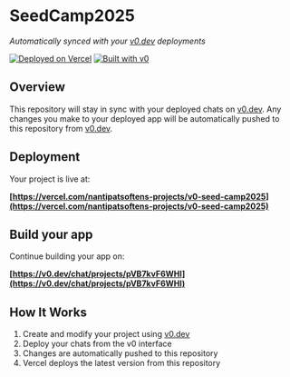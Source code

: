 # SeedCamp2025

*Automatically synced with your [v0.dev](https://v0.dev) deployments*

[![Deployed on Vercel](https://img.shields.io/badge/Deployed%20on-Vercel-black?style=for-the-badge&logo=vercel)](https://vercel.com/nantipatsoftens-projects/v0-seed-camp2025)
[![Built with v0](https://img.shields.io/badge/Built%20with-v0.dev-black?style=for-the-badge)](https://v0.dev/chat/projects/pVB7kvF6WHl)

## Overview

This repository will stay in sync with your deployed chats on [v0.dev](https://v0.dev).
Any changes you make to your deployed app will be automatically pushed to this repository from [v0.dev](https://v0.dev).

## Deployment

Your project is live at:

**[https://vercel.com/nantipatsoftens-projects/v0-seed-camp2025](https://vercel.com/nantipatsoftens-projects/v0-seed-camp2025)**

## Build your app

Continue building your app on:

**[https://v0.dev/chat/projects/pVB7kvF6WHl](https://v0.dev/chat/projects/pVB7kvF6WHl)**

## How It Works

1. Create and modify your project using [v0.dev](https://v0.dev)
2. Deploy your chats from the v0 interface
3. Changes are automatically pushed to this repository
4. Vercel deploys the latest version from this repository
